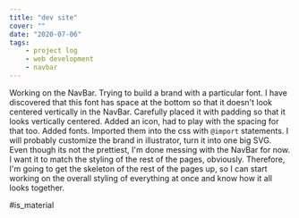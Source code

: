 ```yaml
---
title: "dev site"
cover: ""
date: "2020-07-06"
tags:
	- project log
	- web development
	- navbar
---
```


Working on the NavBar. Trying to build a brand with a particular font. I have discovered that this font has space at the bottom so that it doesn't look centered vertically in the NavBar. Carefully placed it with padding so that it looks vertically centered.
Added an icon, had to play with the spacing for that too.
Added fonts. Imported them into the css with `@import` statements.
I will probably customize the brand in illustrator, turn it into one big SVG.
Even though its not the prettiest, I'm done messing with the NavBar for now. I want it to match the styling of the rest of the pages, obviously. Therefore, I'm going to get the skeleton of the rest of the pages up, so I can start working on the overall styling of everything at once and know how it all looks together.

#is_material